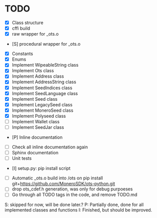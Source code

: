 # TODO
- [x] Class structure
- [x] cffi build
- [x] raw wrapper for _ots.o
- [S] procedural wrapper for _ots.o
- [X] Constants
- [x] Enums
- [x] Implement WipeableString class
- [x] Implement Ots class
- [x] Implement Address class
- [x] Implement AddressString class
- [x] Implement SeedIndices class
- [x] Implement SeedLanguage class
- [x] Implement Seed class
- [x] Implement LegacySeed class
- [x] Implement MoneroSeed class
- [x] Implement Polyseed class
- [ ] Implement Wallet class
- [ ] Implement SeedJar class
- [P] Inline documentation
- [ ] Check all inline documentation again
- [ ] Sphinx documentation
- [ ] Unit tests
- [I] setup.py: pip install script
- [ ] Automatic _ots.o build into /ots on pip install git+https://github.com/MoneroSDK/ots-python.git
- [ ] drop ots_cdef.h generation, was only for debug purpoeses
- [ ] Go through all TODO tags in the code, and remove TODO.md

S: skipped for now, will be done later.?
P: Partially done, done for all implemented classes and functions
I: Finished, but should be improved.
